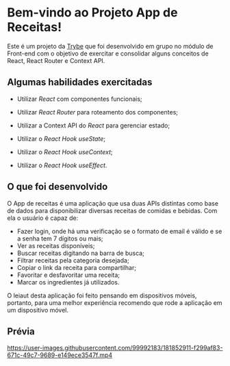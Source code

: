 # Bem-vindo ao Projeto App de Receitas!

Este é um projeto da [Trybe](https://www.betrybe.com/) que foi desenvolvido em grupo no módulo de Front-end com o objetivo de exercitar e consolidar alguns conceitos de React, React Router e Context API.

## Algumas habilidades exercitadas

  - Utilizar _React_ com componentes funcionais;
  
  - Utilizar _React Router_ para roteamento dos componentes;

  - Utilizar a Context API do _React_ para gerenciar estado;

  - Utilizar o _React Hook useState_;

  - Utilizar o _React Hook useContext_;

  - Utilizar o _React Hook useEffect_.

## O que foi desenvolvido
O App de receitas é uma aplicação que usa duas APIs distintas como base de dados para disponibilizar diversas receitas de comidas e bebidas. Com ela o usuário é capaz de:

  - Fazer login, onde há uma verificação se o formato de email é válido e se a senha tem 7 dígitos ou mais;
  - Ver as receitas disponíveis;
  - Buscar receitas digitando na barra de busca;
  - Filtrar receitas pela categoria desejada;
  - Copiar o link da receita para compartilhar;
  - Favoritar e desfavoritar uma receita;
  - Marcar os ingredientes já utilizados.

O leiaut desta aplicação foi feito pensando em dispositivos móveis, portanto, para uma melhor experiência recomendo que rode a aplicação em um dispositivo móvel.

## Prévia

https://user-images.githubusercontent.com/99992183/181852911-f299af83-671c-49c7-9689-e149ece3547f.mp4
